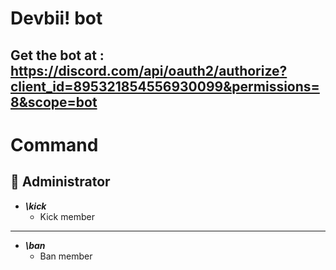 # Devbii! bot
## Get the bot at : https://discord.com/api/oauth2/authorize?client_id=895321854556930099&permissions=8&scope=bot
# Command
## :wrench: Administrator
* ***\kick***
  * Kick member
___
* ***\ban***
  * Ban member
